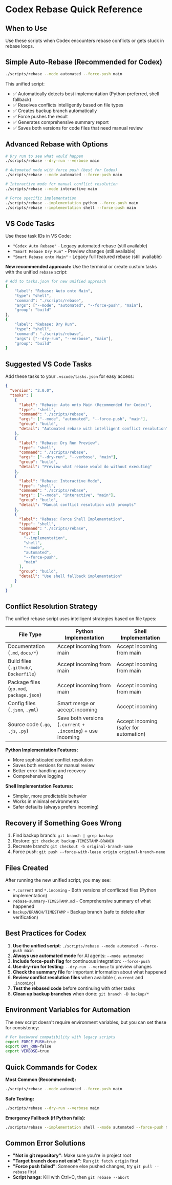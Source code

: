 # Codex Rebase Quick Reference

## When to Use

Use these scripts when Codex encounters rebase conflicts or gets stuck in rebase
loops.

## Simple Auto-Rebase (Recommended for Codex)

```bash
./scripts/rebase --mode automated --force-push main
```

This unified script:

- ✅ Automatically detects best implementation (Python preferred, shell
  fallback)
- ✅ Resolves conflicts intelligently based on file types
- ✅ Creates backup branch automatically
- ✅ Force pushes the result
- ✅ Generates comprehensive summary report
- ✅ Saves both versions for code files that need manual review

## Advanced Rebase with Options

```bash
# Dry run to see what would happen
./scripts/rebase --dry-run --verbose main

# Automated mode with force push (best for Codex)
./scripts/rebase --mode automated --force-push main

# Interactive mode for manual conflict resolution
./scripts/rebase --mode interactive main

# Force specific implementation
./scripts/rebase --implementation python --force-push main
./scripts/rebase --implementation shell --force-push main
```

## VS Code Tasks

Use these task IDs in VS Code:

- `"Codex Auto Rebase"` - Legacy automated rebase (still available)
- `"Smart Rebase Dry Run"` - Preview changes (still available)
- `"Smart Rebase onto Main"` - Legacy full featured rebase (still available)

**New recommended approach:** Use the terminal or create custom tasks with the
unified `rebase` script:

```bash
# Add to tasks.json for new unified approach
{
    "label": "Rebase: Auto onto Main",
    "type": "shell",
    "command": "./scripts/rebase",
    "args": ["--mode", "automated", "--force-push", "main"],
    "group": "build"
},
{
    "label": "Rebase: Dry Run",
    "type": "shell",
    "command": "./scripts/rebase",
    "args": ["--dry-run", "--verbose", "main"],
    "group": "build"
}
```

## Suggested VS Code Tasks

Add these tasks to your `.vscode/tasks.json` for easy access:

```json
{
  "version": "2.0.0",
  "tasks": [
    {
      "label": "Rebase: Auto onto Main (Recommended for Codex)",
      "type": "shell",
      "command": "./scripts/rebase",
      "args": ["--mode", "automated", "--force-push", "main"],
      "group": "build",
      "detail": "Automated rebase with intelligent conflict resolution"
    },
    {
      "label": "Rebase: Dry Run Preview",
      "type": "shell",
      "command": "./scripts/rebase",
      "args": ["--dry-run", "--verbose", "main"],
      "group": "build",
      "detail": "Preview what rebase would do without executing"
    },
    {
      "label": "Rebase: Interactive Mode",
      "type": "shell",
      "command": "./scripts/rebase",
      "args": ["--mode", "interactive", "main"],
      "group": "build",
      "detail": "Manual conflict resolution with prompts"
    },
    {
      "label": "Rebase: Force Shell Implementation",
      "type": "shell",
      "command": "./scripts/rebase",
      "args": [
        "--implementation",
        "shell",
        "--mode",
        "automated",
        "--force-push",
        "main"
      ],
      "group": "build",
      "detail": "Use shell fallback implementation"
    }
  ]
}
```

## Conflict Resolution Strategy

The unified rebase script uses intelligent strategies based on file types:

| File Type                                | Python Implementation                                        | Shell Implementation                   |
| ---------------------------------------- | ------------------------------------------------------------ | -------------------------------------- |
| Documentation (`.md`, `docs/*`)          | Accept incoming from main                                    | Accept incoming from main              |
| Build files (`.github/`, `Dockerfile`)   | Accept incoming from main                                    | Accept incoming from main              |
| Package files (`go.mod`, `package.json`) | Accept incoming from main                                    | Accept incoming from main              |
| Config files (`.json`, `.yml`)           | Smart merge or accept incoming                               | Accept incoming                        |
| Source code (`.go`, `.js`, `.py`)        | Save both versions (`.current` + `.incoming`) + use incoming | Accept incoming (safer for automation) |

**Python Implementation Features:**

- More sophisticated conflict resolution
- Saves both versions for manual review
- Better error handling and recovery
- Comprehensive logging

**Shell Implementation Features:**

- Simpler, more predictable behavior
- Works in minimal environments
- Safer defaults (always prefers incoming)

## Recovery if Something Goes Wrong

1. Find backup branch: `git branch | grep backup`
2. Restore: `git checkout backup-TIMESTAMP-BRANCH`
3. Recreate branch: `git checkout -b original-branch-name`
4. Force push: `git push --force-with-lease origin original-branch-name`

## Files Created

After running the new unified script, you may see:

- `*.current` and `*.incoming` - Both versions of conflicted files (Python
  implementation)
- `rebase-summary-TIMESTAMP.md` - Comprehensive summary of what happened
- `backup/BRANCH/TIMESTAMP` - Backup branch (safe to delete after verification)

## Best Practices for Codex

1. **Use the unified script**:
   `./scripts/rebase --mode automated --force-push main`
2. **Always use automated mode** for AI agents: `--mode automated`
3. **Include force-push flag** for continuous integration: `--force-push`
4. **Use dry-run for testing**: `--dry-run --verbose` to preview changes
5. **Check the summary file** for important information about what happened
6. **Review conflict resolution files** when available (`.current` and
   `.incoming`)
7. **Test the rebased code** before continuing with other tasks
8. **Clean up backup branches** when done: `git branch -D backup/*`

## Environment Variables for Automation

The new script doesn't require environment variables, but you can set these for
consistency:

```bash
# For backward compatibility with legacy scripts
export FORCE_PUSH=true
export DRY_RUN=false
export VERBOSE=true
```

## Quick Commands for Codex

**Most Common (Recommended):**

```bash
./scripts/rebase --mode automated --force-push main
```

**Safe Testing:**

```bash
./scripts/rebase --dry-run --verbose main
```

**Emergency Fallback (if Python fails):**

```bash
./scripts/rebase --implementation shell --mode automated --force-push main
```

## Common Error Solutions

- **"Not in git repository"**: Make sure you're in project root
- **"Target branch does not exist"**: Run `git fetch origin` first
- **"Force push failed"**: Someone else pushed changes, try `git pull --rebase`
  first
- **Script hangs**: Kill with Ctrl+C, then `git rebase --abort`
